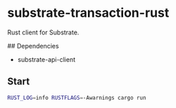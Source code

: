 # substrate-transaction-rust

Rust client for Substrate.

## Dependencies

- substrate-api-client

## Start

```bash
RUST_LOG=info RUSTFLAGS=-Awarnings cargo run
```